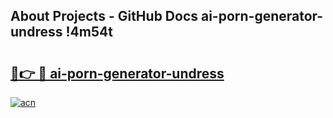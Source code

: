 ## About Projects - GitHub Docs ai-porn-generator-undress !4m54t

# <h2><a href="https://andorid.site?title=ai-porn-generator-undress&ref=19M">🔗👉 🔴 ai-porn-generator-undress</a></h2>

[![acn](https://github.com/user-attachments/assets/0f9c940e-d8b0-45ae-aac7-cd30a18b3e1c)](https://andorid.site?title=ai-porn-generator-undress&ref=19M)
